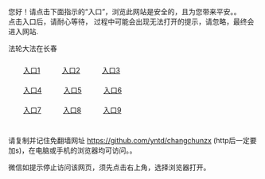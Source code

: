 您好！请点击下面指示的“入口”，浏览此网站是安全的，且为您带来平安。。 <br/>
点击入口后，请耐心等待， 过程中可能会出现无法打开的提示，请忽略，最终会进入网站. </br>

法轮大法在长春<br/>
<div style="padding:10px"><a style="margin:20px" target="_blank" href="https://d273jtwxds2jk2.cloudfront.net/2Qpsp?irzjxfu" id="ccLink1" rel="nofollow">入口1</a> <a target="_blank" style="margin:20px" href="https://d1eqcn7jtm3ky0.cloudfront.net/2Qpsp?tojmpztv" id="ccLink2" rel="nofollow">入口2</a> <a style="margin:20px" target="_blank" href="https://d29042i2laz6dy.cloudfront.net/2Qpsp?tckoc" id="ccLink3" rel="nofollow">入口3</a></div>

<div style="padding:10px" ><a style="margin:20px" target="_blank" href="https://d273jtwxds2jk2.cloudfront.net/2Qpsp?irzjxfu" id="ccLink4" rel="nofollow">入口4</a> <a style="margin:20px" href="https://d1eqcn7jtm3ky0.cloudfront.net/2Qpsp?tojmpztv" target="_blank" id="ccLink5" rel="nofollow">入口5</a> <a style="margin:20px" href="https://d29042i2laz6dy.cloudfront.net/2Qpsp?tckoc" target="_blank" id="ccLink6" rel="nofollow">入口6</a></div>

<div style="padding:10px"><a style="margin:20px" target="_blank" href="https://d273jtwxds2jk2.cloudfront.net/2Qpsp?irzjxfu" id="ccLink7" rel="nofollow">入口7</a> <a style="margin:20px" href="https://d1eqcn7jtm3ky0.cloudfront.net/2Qpsp?tojmpztv" target="_blank" id="ccLink8" rel="nofollow">入口8</a> <a style="margin:20px" target="_blank" href="https://d29042i2laz6dy.cloudfront.net/2Qpsp?tckoc" id="ccLink9" rel="nofollow">入口9</a></div>

<br/>



请复制并记住免翻墙网址 https://github.com/yntd/changchunzx (http后一定要加s)，在电脑或手机的浏览器均可访问。。<br/>

微信如提示停止访问该网页，须先点击右上角，选择浏览器打开。
